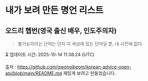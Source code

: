 # 내가 보려 만든 명언 리스트

##  오드리 헵번(영국 출신 배우, 인도주의자)
> 불가능이라는 단어는 단지 이 세상에 있는 단어일 뿐, 내 사전에 없다.


⏳ 업데이트 시간: 2025-10-14 11:38:24 (UTC)

출처 : https://github.com/gwongibeom/korean-advice-open-api/blob/main/README.md
재밌게 보려고 만들었습니다.
